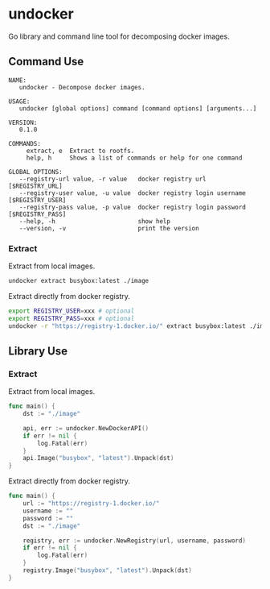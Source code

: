 # undocker

Go library and command line tool for decomposing docker images.

## Command Use

```
NAME:
   undocker - Decompose docker images.

USAGE:
   undocker [global options] command [command options] [arguments...]

VERSION:
   0.1.0

COMMANDS:
     extract, e  Extract to rootfs.
     help, h     Shows a list of commands or help for one command

GLOBAL OPTIONS:
   --registry-url value, -r value   docker registry url [$REGISTRY_URL]
   --registry-user value, -u value  docker registry login username [$REGISTRY_USER]
   --registry-pass value, -p value  docker registry login password [$REGISTRY_PASS]
   --help, -h                       show help
   --version, -v                    print the version
```

### Extract

Extract from local images.

```bash
undocker extract busybox:latest ./image
```

Extract directly from docker registry.

```bash
export REGISTRY_USER=xxx # optional
export REGISTRY_PASS=xxx # optional
undocker -r "https://registry-1.docker.io/" extract busybox:latest ./image
```

## Library Use

### Extract

Extract from local images.

```go
func main() {
    dst := "./image"

    api, err := undocker.NewDockerAPI()
    if err != nil {
        log.Fatal(err)
    }
    api.Image("busybox", "latest").Unpack(dst)
}
```

Extract directly from docker registry.

```go
func main() {
    url := "https://registry-1.docker.io/"
    username := ""
    password := ""
    dst := "./image"

    registry, err := undocker.NewRegistry(url, username, password)
    if err != nil {
        log.Fatal(err)
    }
    registry.Image("busybox", "latest").Unpack(dst)
}
```
